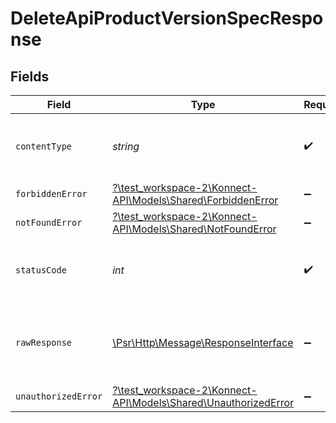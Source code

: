 # DeleteApiProductVersionSpecResponse


## Fields

| Field                                                                                                        | Type                                                                                                         | Required                                                                                                     | Description                                                                                                  |
| ------------------------------------------------------------------------------------------------------------ | ------------------------------------------------------------------------------------------------------------ | ------------------------------------------------------------------------------------------------------------ | ------------------------------------------------------------------------------------------------------------ |
| `contentType`                                                                                                | *string*                                                                                                     | :heavy_check_mark:                                                                                           | HTTP response content type for this operation                                                                |
| `forbiddenError`                                                                                             | [?\test_workspace-2\Konnect-API\Models\Shared\ForbiddenError](../../models/shared/ForbiddenError.md)         | :heavy_minus_sign:                                                                                           | Forbidden                                                                                                    |
| `notFoundError`                                                                                              | [?\test_workspace-2\Konnect-API\Models\Shared\NotFoundError](../../models/shared/NotFoundError.md)           | :heavy_minus_sign:                                                                                           | Not Found                                                                                                    |
| `statusCode`                                                                                                 | *int*                                                                                                        | :heavy_check_mark:                                                                                           | HTTP response status code for this operation                                                                 |
| `rawResponse`                                                                                                | [\Psr\Http\Message\ResponseInterface](https://www.php-fig.org/psr/psr-7/#33-psrhttpmessageresponseinterface) | :heavy_minus_sign:                                                                                           | Raw HTTP response; suitable for custom response parsing                                                      |
| `unauthorizedError`                                                                                          | [?\test_workspace-2\Konnect-API\Models\Shared\UnauthorizedError](../../models/shared/UnauthorizedError.md)   | :heavy_minus_sign:                                                                                           | Unauthorized                                                                                                 |